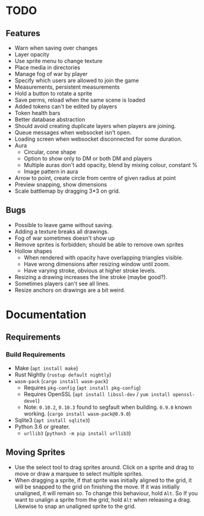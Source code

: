 # TODO

## Features
* Warn when saving over changes
* Layer opacity
* Use sprite menu to change texture
* Place media in directories
* Manage fog of war by player
* Specify which users are allowed to join the game
* Measurements, persistent measurements
* Hold a button to rotate a sprite
* Save perms, reload when the same scene is loaded
* Added tokens can't be edited by players
* Token health bars
* Better database abstraction
* Should avoid creating duplicate layers when players are joining.
* Queue messages when websocket isn't open.
* Loading screen when websocket disconnected for some duration.
* Aura
    * Circular, cone shape
    * Option to show only to DM or both DM and players
    * Multiple auras don't add opacity, blend by mixing colour, constant %
    * Image pattern in aura
* Arrow to point, create circle from centre of given radius at point
* Preview snapping, show dimensions
* Scale battlemap by dragging 3*3 on grid.

## Bugs
* Possible to leave game without saving.
* Adding a texture breaks all drawings.
* Fog of war sometimes doesn't show up
* Remove sprites is forbidden; should be able to remove own sprites
* Hollow shapes
    * When rendered with opacity have overlapping triangles visible.
    * Have wrong dimensions after resizing window until zoom.
    * Have varying stroke, obvious at higher stroke levels.
* Resizing a drawing increases the line stroke (maybe good?).
* Sometimes players can't see all lines.
* Resize anchors on drawings are a bit weird.

# Documentation

## Requirements

### Build Requirements

* Make (`apt install make`)
* Rust Nightly (`rustup default nightly`)
* `wasm-pack` (`cargo install wasm-pack`)
    * Requires `pkg-config` (`apt install pkg-config`)
    * Requires OpenSSL (`apt install libssl-dev` / `yum install openssl-devel`)
    * Note: `0.10.2`, `0.10.3` found to segfault when building. `0.9.0` known
        working. (`cargo install wasm-pack@0.9.0`)
* Sqlite3 (`apt install sqlite3`)
* Python 3.6 or greater.
    * `urllib3` (`python3 -m pip install urllib3`)

## Moving Sprites

* Use the select tool to drag sprites around. Click on a sprite and drag to
    move or draw a marquee to select multiple sprites.
* When dragging a sprite, if that sprite was initially aligned to the grid, it
    will be snapped to the grid on finishing the move. If it was initially
    unaligned, it will remain so. To change this behaviour, hold `Alt`. So If
    you want to unalign a sprite from the grid, hold `Alt` when releasing a
    drag. Likewise to snap an unaligned sprite to the grid. 
